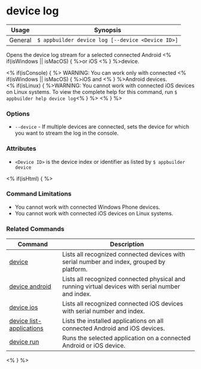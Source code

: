 device log
==========

Usage | Synopsis
------|-------
General | `$ appbuilder device log [--device <Device ID>]`

Opens the device log stream for a selected connected Android <% if(isWindows || isMacOS) { %>or iOS <% } %>device. 

<% if(isConsole) { %>
WARNING: You can work only with connected <% if(isWindows || isMacOS) { %>iOS and <% } %>Android devices.  
<% if(isLinux) { %>WARNING: You cannot work with connected iOS devices on Linux systems. To view the complete help for this command, run `$ appbuilder help device log`<% } %> 
<% } %>

### Options
* `--device` - If multiple devices are connected, sets the device for which you want to stream the log in the console.

### Attributes
* `<Device ID>` is the device index or identifier as listed by `$ appbuilder device`

<% if(isHtml) { %> 
### Command Limitations

* You cannot work with connected Windows Phone devices.
* You cannot work with connected iOS devices on Linux systems.

### Related Commands

Command | Description
----------|----------
[device](device.html) | Lists all recognized connected devices with serial number and index, grouped by platform.
[device android](device-android.html) | Lists all recognized connected physical and running virtual devices with serial number and index.
[device ios](device-ios.html) | Lists all recognized connected iOS devices with serial number and index.
[device list-applications](device-list-applications.html) | Lists the installed applications on all connected Android and iOS devices.
[device run](device-run.html) | Runs the selected application on a connected Android or iOS device.
<% } %>